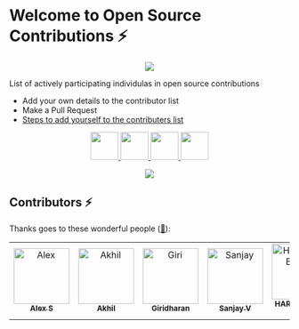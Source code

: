 # Welcome to Open Source Contributions ⚡


<p align="center">
    <a href="#">
        <img  src="https://res.cloudinary.com/dr8csfvlj/image/upload/v1702916417/git-2_qlcgut.png"/>
    </a>
</p>

<p>List of actively participating individulas in open source contributions</p>

- Add your own details to the contributor list
- Make a Pull Request
- [Steps to add yourself to the contributers list](https://github.com/ALANAK777/Welcome-to-Open-Source-Contribution/blob/main/Contribute.md)

<p align="center">
    <a href="https://twitter.com/akhil_r777">
        <img height="50" src="https://cdn-icons-png.flaticon.com/512/4096/4096132.png"/>
    </a>
    <a href="https://www.linkedin.com/in/akhil-r777/">
        <img height="50" src="https://user-images.githubusercontent.com/46517096/166973395-19676cd8-f8ec-4abf-83ff-da8243505b82.png"/>
    </a>
    <a href="https://youtube.com/@notsatisfy-777?si=eKpJPCliUGZxqOwz">
        <img height="50"  src="https://res.cloudinary.com/dr8csfvlj/image/upload/v1702919669/ytx_vkpqjc.png"/>
    </a>
    <a href="https://www.instagram.com/alan_unique_15/">
        <img height="50" src="https://user-images.githubusercontent.com/46517096/166974368-9798f39f-1f46-499c-b14e-81f0a3f83a06.png"/>
    </a>
</p>
  
<p align="center">
  <img src= "https://media.giphy.com/media/3xz2Bw12fe9iyG06v6/giphy.gif">
</p>

## Contributors ⚡

Thanks goes to these wonderful people ([:hugs:](https://allcontributors.org/docs/en/emoji-key)):


<table>
    <tbody>
        <tr>
         <td align="center">
                <a href="https://github.com/alex7842">
                    <img src="https://avatars.githubusercontent.com/u/124391357?s=400&u=57e2bb7ece6550cf0d2b327a0049be0b4f1932ad&v=4" width="100px;" alt="Alex"/>
                    <br />
                    <sub><b>Alex S</b></sub>
                </a> 
            </td>
            <td align="center">
                <a href="https://github.com/ALANAK777">
                    <img src="https://res.cloudinary.com/dr8csfvlj/image/upload/v1702917986/my_pic_2_gsqots.jpg" width="100px;" alt="Akhil"/>
                    <br />
                    <sub><b>Akhil </b></sub>
                </a> 
            </td>
            <td align="center">
                <a href="https://github.com/Giridharan002">
                    <img src="https://avatars.githubusercontent.com/u/123318221?v=4" width="100px;" alt="Giri"/>
                    <br />
                    <sub><b>Giridharan</b></sub>
                </a> 
            </td>
              <td align="center">
                <a href="https://github.com/SanjayVD777">
                    <img src="https://avatars.githubusercontent.com/u/154277404?v=4" width="100px;" alt="Sanjay"/>
                    <br />
                    <sub><b>Sanjay V</b></sub>
                </a> 
            </td>
            <td align="center">
                <a href="https://github.com/harirajesh134">
                    <img src="https://avatars.githubusercontent.com/u/155320848?v=4" width="100px;" alt="HARI_RAJESH_B"/>
                    <br />
                    <sub><b>HARI RAJESH B</b></sub>
                </a> 
            </td>
          <td align="center">
              <a href="https://github.com/I-Jude">
                    <img src="https://avatars.githubusercontent.com/u/115415044?v=4" width="100px;" alt="I_JUDE_I"/>
                    <br />
                    <sub><b>JUDE I</b></sub>
            </a>
          </td>
          <td align="center">
              <a href="https://github.com/ALWIN-A">
                    <img src="https://avatars.githubusercontent.com/u/135091472?v=4" width="100px;" alt="ALWIN"/>
                    <br />
                    <sub><b>ALWIN</b></sub>
            </a>
          </td>
          <td align="center">
              <a href="https://github.com/PETCHIVARADHAN2005">
                    <img src="https://avatars.githubusercontent.com/u/141945381?s=400&v=4" width="100px;" alt="PETCHI"/>
                    <br />
                    <sub><b>PETCHI</b></sub>
            </a>
          </td>
          <td align="center">
              <a href="https://github.com/IyappaKumaranS">
                    <img src="https://avatars.githubusercontent.com/u/142140755?v=4" width="100px;" alt="IYAPPA KUMARAN"/>
                    <br />
                    <sub><b>IYAPPA KUMARAN</b></sub>
            </a>
          </td>
              <td align="center">
              <a href="https://github.com/Palanikumar106">
                    <img src="https://avatars.githubusercontent.com/u/118107253?v=4" width="100px;" alt="Palani Kumar"/>
                    <br />
                    <sub><b>Palani Kumar</b></sub>
            </a>
          </td>
        </tr>
    </tbody>
</table>

